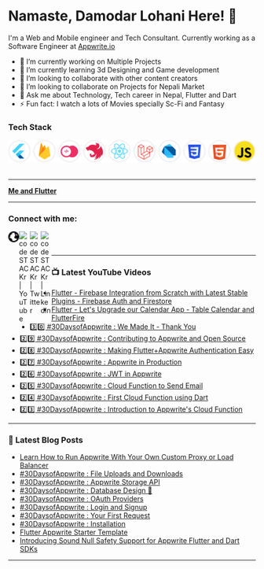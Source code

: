 # Namaste, Damodar Lohani Here! 👋

I'm a Web and Mobile engineer and Tech Consultant. Currently working as a Software Engineer at [Appwrite.io](https://appwrite.io)

- 🔭 I’m currently working on Multiple Projects
- 🌱 I’m currently learning 3d Designing and Game development
- 👯 I’m looking to collaborate with other content creators
- 👯 I’m looking to collaborate on Projects for Nepali Market
- 💬 Ask me about Technology, Tech career in Nepal, Flutter and Dart
- ⚡ Fun fact: I watch a lots of Movies specially Sc-Fi and Fantasy

### Tech Stack
<img src="assets/tech.svg" title="Flutter, Firebase, Appwrite, NestJs, ReactJS, Laravel, Dart, HTML, CSS, JS" alt="Flutter, Firebase, Appwrite, NestJs, ReactJS, Laravel, Dart, HTML, CSS, JS" /> <br /><br />
___

**[Me and Flutter](https://github.com/lohanidamodar/lohanidamodar/blob/master/FLUTTER.md)**
___

### Connect with me:

[<img align="left" alt="codeSTACKr.com" width="22px" src="https://raw.githubusercontent.com/iconic/open-iconic/master/svg/globe.svg" />][website]
[<img align="left" alt="codeSTACKr | YouTube" width="22px" src="https://cdn.jsdelivr.net/npm/simple-icons@v3/icons/youtube.svg" />][youtube]
[<img align="left" alt="codeSTACKr | Twitter" width="22px" src="https://cdn.jsdelivr.net/npm/simple-icons@v3/icons/twitter.svg" />][twitter]
[<img align="left" alt="codeSTACKr | LinkedIn" width="22px" src="https://cdn.jsdelivr.net/npm/simple-icons@v3/icons/linkedin.svg" />][linkedin]

<br />
<br />

---

### 📺 Latest YouTube Videos
<!-- YOUTUBE:START -->
- [Flutter - Firebase Integration from Scratch with Latest Stable Plugins - Firebase Auth and Firestore](https://www.youtube.com/watch?v=8SziUbsU6iU)
- [Flutter - Let's Upgrade our Calendar App - Table Calendar and FlutterFire](https://www.youtube.com/watch?v=Tnjex6C94qc)
- [3️⃣0️⃣ #30DaysofAppwrite : We Made It - Thank You](https://www.youtube.com/watch?v=cAl7KJwAM98)
- [2️⃣9️⃣ #30DaysofAppwrite : Contributing to Appwrite and Open Source](https://www.youtube.com/watch?v=3yC34nxqzRo)
- [2️⃣8️⃣ #30DaysofAppwrite : Making Flutter+Appwrite Authentication Easy](https://www.youtube.com/watch?v=bqh8qjNCHno)
- [2️⃣7️⃣ #30DaysofAppwrite : Appwrite in Production](https://www.youtube.com/watch?v=guu0GR_4F5w)
- [2️⃣6️⃣ #30DaysofAppwrite : JWT in Appwrite](https://www.youtube.com/watch?v=8T4FNFfKbR0)
- [2️⃣5️⃣ #30DaysofAppwrite : Cloud Function to Send Email](https://www.youtube.com/watch?v=Tn2bgNh8vTc)
- [2️⃣4️⃣ #30DaysofAppwrite : First Cloud Function using Dart](https://www.youtube.com/watch?v=Msv9TpE4C3w)
- [2️⃣3️⃣ #30DaysofAppwrite : Introduction to Appwrite's Cloud Function](https://www.youtube.com/watch?v=LUSi7r94Ak8)
<!-- YOUTUBE:END -->

---

### 📕 Latest Blog Posts
<!-- BLOG-POST-LIST:START -->
- [Learn How to Run Appwrite With Your Own Custom Proxy or Load Balancer](https://dev.to/appwrite/learn-how-to-run-appwrite-with-your-own-custom-proxy-or-load-balancer-28k)
- [#30DaysofAppwrite : File Uploads and Downloads](https://dev.to/appwrite/30daysofappwrite-file-uploads-and-downloads-1dld)
- [#30DaysofAppwrite : Appwrite Storage API](https://dev.to/appwrite/30daysofappwrite-appwrite-storage-api-hgm)
- [#30DaysofAppwrite : Database Design 🧐](https://dev.to/appwrite/30daysofappwrite-database-design-140a)
- [#30DaysofAppwrite : OAuth Providers](https://dev.to/appwrite/30daysofappwrite-oauth-providers-3jf6)
- [#30DaysofAppwrite : Login and Signup](https://dev.to/appwrite/30daysofappwrite-login-and-signup-2957)
- [#30DaysofAppwrite : Your First Request](https://dev.to/appwrite/30daysofappwrite-your-first-request-4oco)
- [#30DaysofAppwrite : Installation](https://dev.to/appwrite/installing-appwrite-366o)
- [Flutter Appwrite Starter Template](https://dev.to/lohanidamodar/flutter-appwrite-starter-template-bbe)
- [Introducing Sound Null Safety Support for Appwrite Flutter and Dart SDKs](https://dev.to/appwrite/introducing-sound-null-safety-support-for-appwrite-flutter-and-dart-sdks-2mhc)
<!-- BLOG-POST-LIST:END -->

---

[website]: https://dlohani.com.np
[twitter]: https://twitter.com/lohanidamodar
[youtube]: https://youtube.com/reactbits
[linkedin]: https://linkedin.com/in/lohanidamodar
